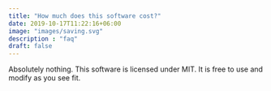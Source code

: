 ```yaml
---
title: "How much does this software cost?"
date: 2019-10-17T11:22:16+06:00
image: "images/saving.svg"
description : "faq"
draft: false
---
```


Absolutely nothing. This software is licensed under MIT. It is free to use and modify as you see fit.